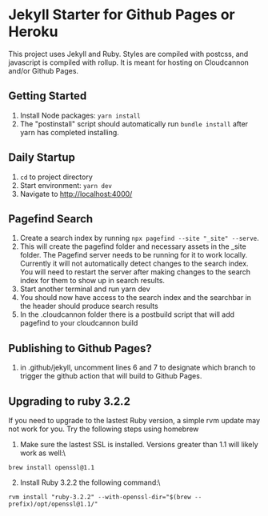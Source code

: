 # Jekyll Starter for Github Pages or Heroku #

This project uses Jekyll and Ruby. Styles are compiled with postcss, and javascript is compiled with rollup. It is meant for hosting on Cloudcannon and/or Github Pages.

## Getting Started ##
1. Install Node packages: `yarn install`
2. The "postinstall" script should automatically run `bundle install` after yarn has completed installing.

## Daily Startup ##
1. `cd` to project directory
2. Start environment: `yarn dev`
3. Navigate to [http://localhost:4000/](http://localhost:4000/)

## Pagefind Search ##
1. Create a search index by running `npx pagefind --site "_site" --serve`.
2. This will create the pagefind folder and necessary assets in the _site folder. The Pagefind server needs to be running for it to work locally. Currently it will not automatically detect changes to the search index. You will need to restart the server after making changes to the search index for them to show up in search results.
3. Start another terminal and run yarn dev
4. You should now have access to the search index and the searchbar in the header should produce search results
5. In the .cloudcannon folder there is a postbuild script that will add pagefind to your cloudcannon build

## Publishing to Github Pages? ##
1. in .github/jekyll, uncomment lines 6 and 7 to designate which branch to trigger the github action that will build to Github Pages.
## Upgrading to ruby 3.2.2 ##
If you need to upgrade to the lastest Ruby version, a simple rvm update may not work for you. Try the following steps using homebrew
1. Make sure the lastest SSL is installed. Versions greater than 1.1 will likely work as well:\
```
brew install openssl@1.1
```
2. Install Ruby 3.2.2 the following command:\
```
rvm install "ruby-3.2.2" --with-openssl-dir="$(brew --prefix)/opt/openssl@1.1/"
```
